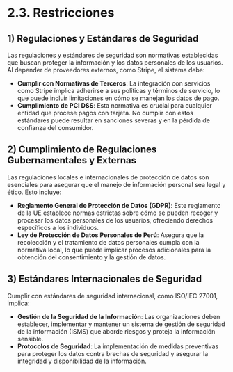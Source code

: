 # 2.3. Restricciones

## 1) Regulaciones y Estándares de Seguridad
Las regulaciones y estándares de seguridad son normativas establecidas que buscan proteger la información y los datos personales de los usuarios. Al depender de proveedores externos, como Stripe, el sistema debe:

- **Cumplir con Normativas de Terceros**: La integración con servicios como Stripe implica adherirse a sus políticas y términos de servicio, lo que puede incluir limitaciones en cómo se manejan los datos de pago.
- **Cumplimiento de PCI DSS**: Esta normativa es crucial para cualquier entidad que procese pagos con tarjeta. No cumplir con estos estándares puede resultar en sanciones severas y en la pérdida de confianza del consumidor.

## 2) Cumplimiento de Regulaciones Gubernamentales y Externas
Las regulaciones locales e internacionales de protección de datos son esenciales para asegurar que el manejo de información personal sea legal y ético. Esto incluye:

- **Reglamento General de Protección de Datos (GDPR)**: Este reglamento de la UE establece normas estrictas sobre cómo se pueden recoger y procesar los datos personales de los usuarios, ofreciendo derechos específicos a los individuos.
- **Ley de Protección de Datos Personales de Perú**: Asegura que la recolección y el tratamiento de datos personales cumpla con la normativa local, lo que puede implicar procesos adicionales para la obtención del consentimiento y la gestión de datos.

## 3) Estándares Internacionales de Seguridad
Cumplir con estándares de seguridad internacional, como ISO/IEC 27001, implica:

- **Gestión de la Seguridad de la Información**: Las organizaciones deben establecer, implementar y mantener un sistema de gestión de seguridad de la información (ISMS) que aborde riesgos y proteja la información sensible.
- **Protocolos de Seguridad**: La implementación de medidas preventivas para proteger los datos contra brechas de seguridad y asegurar la integridad y disponibilidad de la información.
